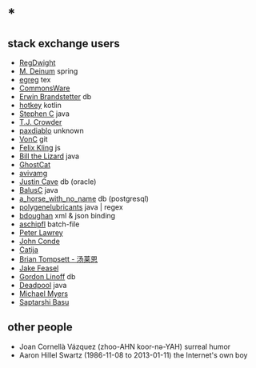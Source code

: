 # *

## stack exchange users

- [RegDwight](https://english.stackexchange.com/users/300/regdwig%d0%bdt)
- [M. Deinum](https://stackoverflow.com/users/2696260/m-deinum) spring
- [egreg](https://tex.stackexchange.com/users/4427/egreg) tex
- [CommonsWare](https://stackoverflow.com/users/115145/commonsware)
- [Erwin Brandstetter](https://stackoverflow.com/users/939860/erwin-brandstetter) db
- [hotkey](https://stackoverflow.com/users/2196460/hotkey) kotlin
- [Stephen C](https://stackoverflow.com/users/139985/stephen-c) java
- [T.J. Crowder](https://stackoverflow.com/users/157247/t-j-crowder)
- [paxdiablo](https://stackoverflow.com/users/14860/paxdiablo) unknown
- [VonC](https://stackoverflow.com/users/6309/vonc) git
- [Felix Kling](https://stackoverflow.com/users/218196/felix-kling) js
- [Bill the Lizard](https://stackoverflow.com/users/1288/bill-the-lizard) java
- [GhostCat](https://stackoverflow.com/users/1531124/ghostcat)
- [avivamg](https://stackoverflow.com/users/4692049/avivamg)
- [Justin Cave](https://stackoverflow.com/users/10397/justin-cave) db (oracle)
- [BalusC](https://stackoverflow.com/users/157882/balusc) java
- [a_horse_with_no_name](https://stackoverflow.com/users/330315/a-horse-with-no-name) db (postgresql)
- [polygenelubricants](https://stackoverflow.com/users/276101/polygenelubricants) java | regex
- [bdoughan](https://stackoverflow.com/users/383861/bdoughan) xml & json binding
- [aschipfl](https://stackoverflow.com/users/5047996/aschipfl) batch-file
- [Peter Lawrey](https://stackoverflow.com/users/57695/peter-lawrey)
- [John Conde](https://stackexchange.com/users/91055/john-conde)
- [Catija](https://meta.stackexchange.com/users/284336/catija)
- [Brian Tompsett - 汤莱恩](https://stackoverflow.com/users/4370109/brian-tompsett-%e6%b1%a4%e8%8e%b1%e6%81%a9)
- [Jake Feasel](https://stackoverflow.com/users/808921/jake-feasel)
- [Gordon Linoff](https://stackoverflow.com/users/1144035/gordon-linoff) db
- [Deadpool](https://stackoverflow.com/users/9959152/deadpool) java
- [Michael Myers](https://stackoverflow.com/users/13531/michael-myers)
- [Saptarshi Basu](https://stackoverflow.com/users/1235935/saptarshi-basu)

## other people

- Joan Cornellà Vázquez (zhoo-AHN koor-nə-YAH) surreal humor
- Aaron Hillel Swartz (1986-11-08 to 2013-01-11) the Internet's own boy
